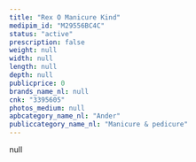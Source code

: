 ```yaml
---
title: "Rex O Manicure Kind"
medipim_id: "M29556BC4C"
status: "active"
prescription: false
weight: null
width: null
length: null
depth: null
publicprice: 0
brands_name_nl: null
cnk: "3395605"
photos_medium: null
apbcategory_name_nl: "Ander"
publiccategory_name_nl: "Manicure & pedicure"
---
```

null
